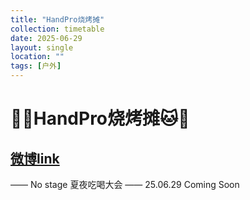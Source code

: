 ```yaml
---
title: "HandPro烧烤摊"
collection: timetable
date: 2025-06-29
layout: single
location: ""
tags: [户外]
---
```


# 🍖🥤HandPro烧烤摊🐱🐶
## [微博link](https://weibo.com/7922854603/PvRUkmq3N)
—— No stage 夏夜吃喝大会 ——
25.06.29 Coming Soon ​​​